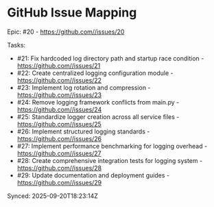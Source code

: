 # GitHub Issue Mapping

Epic: #20 - https://github.com//issues/20

Tasks:
- #21: Fix hardcoded log directory path and startup race condition - https://github.com//issues/21
- #22: Create centralized logging configuration module - https://github.com//issues/22
- #23: Implement log rotation and compression - https://github.com//issues/23
- #24: Remove logging framework conflicts from main.py - https://github.com//issues/24
- #25: Standardize logger creation across all service files - https://github.com//issues/25
- #26: Implement structured logging standards - https://github.com//issues/26
- #27: Implement performance benchmarking for logging overhead - https://github.com//issues/27
- #28: Create comprehensive integration tests for logging system - https://github.com//issues/28
- #29: Update documentation and deployment guides - https://github.com//issues/29

Synced: 2025-09-20T18:23:14Z
